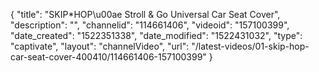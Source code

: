 {
    "title": "SKIP*HOP\u00ae Stroll & Go Universal Car Seat Cover",
    "description": "",
    "channelid": "114661406",
    "videoid": "157100399",
    "date_created": "1522351338",
    "date_modified": "1522431032",
    "type": "captivate",
    "layout": "channelVideo",
    "url": "\/latest-videos\/01-skip-hop-car-seat-cover-400410\/114661406-157100399"
}